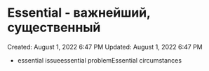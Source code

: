 # Essential - важнейший, существенный

Created: August 1, 2022 6:47 PM
Updated: August 1, 2022 6:47 PM

- essential issueessential problemEssential circumstances